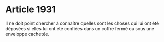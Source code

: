 # Article 1931

Il ne doit point chercher à connaître quelles sont les choses qui lui ont été déposées si elles lui ont été confiées dans un coffre fermé ou sous une enveloppe cachetée.
